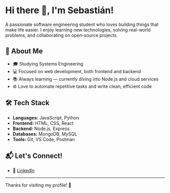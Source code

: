 <!--
**SebaGossos/SebaGossos** is a ✨ _special_ ✨ repository because its `README.md` (this file) appears on your GitHub profile.

Here are some ideas to get you started:

- 🔭 I’m currently working on ...
- 🌱 I’m currently learning ...
- 👯 I’m looking to collaborate on ...
- 🤔 I’m looking for help with ...
- 💬 Ask me about ...
- 📫 How to reach me: ...
- 😄 Pronouns: ...
- ⚡ Fun fact: ...
-->
# Hi there 👋, I'm Sebastián!

A passionate software engineering student who loves building things that make life easier. I enjoy learning new technologies, solving real-world problems, and collaborating on open-source projects.

## 🚀 About Me

- 🎓 Studying Systems Engineering  
- 💻 Focused on web development, both frontend and backend  
- 📚 Always learning — currently diving into Node.js and cloud services  
- ⚙️ Love to automate repetitive tasks and write clean, efficient code

## 🛠 Tech Stack

- **Languages:** JavaScript, Python
- **Frontend:** HTML, CSS, React  
- **Backend:** Node.js, Express  
- **Databases:** MongoDB, MySQL  
- **Tools:** Git, VS Code, Postman
<!--
## 📈 GitHub Stats
![Wini's GitHub stats](https://github-readme-stats.vercel.app/api?username=wini&show_icons=true&theme=radical)
-->
## 📬 Let's Connect!

- 💼 [LinkedIn](https://www.linkedin.com/in/sebags)
<!--
- 🌐 [Portfolio](https://your-portfolio-link.com) *(if you have one)*  
- 📧 Reach me at: your-email@example.com
-->

---

Thanks for visiting my profile! 🙌
